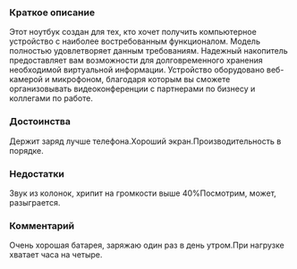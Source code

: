 ### **Краткое описание**
Этот ноутбук создан для тех, кто хочет получить компьютерное устройство с наиболее востребованным функционалом. Модель полностью удовлетворяет данным требованиям. Надежный накопитель предоставляет вам возможности для долговременного хранения необходимой виртуальной информации. Устройство оборудовано веб-камерой и микрофоном, благодаря которым вы сможете организовывать видеоконференции с партнерами по бизнесу и коллегами по работе.

### **Достоинства**
Держит заряд лучше телефона.Хороший экран.Производительность в порядке.

### **Недостатки**
Звук из колонок, хрипит на громкости выше 40%Посмотрим, может, разыграется.

### **Комментарий**
Очень хорошая батарея, заряжаю один раз в день утром.При нагрузке хватает часа на четыре.
